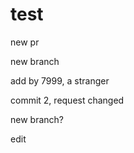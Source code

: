 # test
 new pr
 
 new branch


add by 7999, a stranger

commit 2, request changed


new branch?

edit

